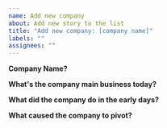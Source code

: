 ```yaml
---
name: Add new company
about: Add new story to the list
title: "Add new company: [company name]"
labels: ""
assignees: ""
---
```


**Company Name?**

**What's the company main business today?**

**What did the company do in the early days?**

**What caused the company to pivot?**
